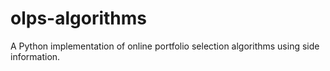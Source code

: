 # olps-algorithms
A Python implementation of online portfolio selection algorithms using side information.
